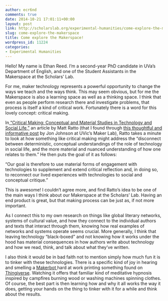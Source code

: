 ```yaml
---
author: ecr6nd
comments: true
date: 2014-10-21 17:01:11+00:00
layout: post
link: http://scholarslab.org/experimental-humanities/come-explore-the-makerspace/
slug: come-explore-the-makerspace
title: Come explore the Makerspace!
wordpress_id: 11224
categories:
- Experimental Humanities
---
```


Hello! My name is Ethan Reed. I’m a second-year PhD candidate in UVa’s Department of English, and one of the Student Assistants in the Makerspace at the Scholars’ Lab.

For me, maker technology represents a powerful opportunity to change the ways we teach and the ways think. This may seem obvious, but for me the Makerspace is also a learning space as well as a thinking space. I think that even as people perform research there and investigate problems, that process is itself a kind of critical work. Fortunately there is a word for this lovely concept: critical making.

In[ “Critical Making: Conceptual and Material Studies in Technology and Social Life,”](http://www.tandfonline.com/doi/pdf/10.1080/01972243.2011.583819) an article by Matt Ratto (that I found through [this thoughtful and informative post](http://maker.uvic.ca/scholarship/) by Jon Johnson at UVic’s Maker Lab), Ratto takes a minute to look at how something like critical making might address the “disconnect between deterministic, conceptual understandings of the role of technology in social life, and the more material and nuanced understanding of how one relates to them.” He then puts the goal of it as follows:

“Our goal is therefore to use material forms of engagement with technologies to supplement and extend critical reflection and, in doing so, to reconnect our lived experiences with technologies to social and conceptual critique.”

This is awesome! I couldn’t agree more, and find Ratto’s idea to be one of the main ways I think about our Makerspace at the Scholars’ Lab. Having an end product is great, but that making process can be just as, if not more important.

As I connect this to my own research on things like global literary networks, systems of cultural value, and how they connect to the individual authors and texts that interact through them, knowing how real examples of networks and systems operate seems crucial. More generally, I think that leaving technology “black-boxed” and not knowing how it works under the hood has material consequences in how authors write about technology and how we read, think, and talk about what they’ve written.

I also think it would be in bad faith not to mention simply how much fun it is to tinker with these technologies. There is a specific kind of joy in hearing and smelling a [Makerbot ](http://www.makerbot.com/)hard at work printing something found on [Thingiverse](http://www.thingiverse.com/). Watching it offers that familiar kind of meditative hypnosis inspired by campfires burning wood or washing machines spinning clothes. Of course, the best part is then learning how and why it all works the way it does, getting your hands on the thing to tinker with it for a while and think about the results.
